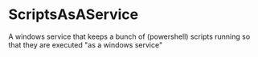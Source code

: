 # ScriptsAsAService
A windows service that keeps a bunch of (powershell) scripts running so that they are executed "as a windows service"
